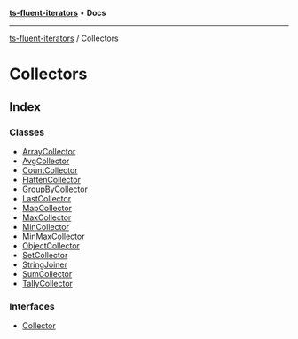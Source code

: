 [**ts-fluent-iterators**](../../README.md) • **Docs**

---

[ts-fluent-iterators](../../README.md) / Collectors

# Collectors

## Index

### Classes

- [ArrayCollector](classes/ArrayCollector.md)
- [AvgCollector](classes/AvgCollector.md)
- [CountCollector](classes/CountCollector.md)
- [FlattenCollector](classes/FlattenCollector.md)
- [GroupByCollector](classes/GroupByCollector.md)
- [LastCollector](classes/LastCollector.md)
- [MapCollector](classes/MapCollector.md)
- [MaxCollector](classes/MaxCollector.md)
- [MinCollector](classes/MinCollector.md)
- [MinMaxCollector](classes/MinMaxCollector.md)
- [ObjectCollector](classes/ObjectCollector.md)
- [SetCollector](classes/SetCollector.md)
- [StringJoiner](classes/StringJoiner.md)
- [SumCollector](classes/SumCollector.md)
- [TallyCollector](classes/TallyCollector.md)

### Interfaces

- [Collector](interfaces/Collector.md)
